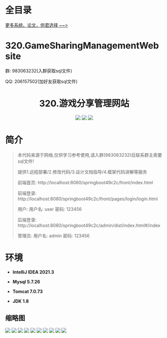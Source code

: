 # 全目录

[更多系统、论文，供君选择 ~~>](https://www.yuque.com/wisebit/blog)

# 320.GameSharingManagementWebsite

<p>群: 983063232(入群获取sql文件)</p>
<p>QQ: 206157502(加好友获取sql文件)</p>

<p><h1 align="center">320.游戏分享管理网站</h1></p>


<p align="center">
	<img src="https://img.shields.io/badge/jdk-1.8-orange.svg"/>
    <img src="https://img.shields.io/badge/springboot-5.x-lightgrey.svg"/>
    <img src="https://img.shields.io/badge/vue-3.x-blue.svg"/>
</p>

# 简介

> 本代码来源于网络,仅供学习参考使用,请入群(983063232)后联系群主索要sql文件!
>
> 提供1.远程部署/2.修改代码/3.设计文档指导/4.框架代码讲解等服务
>
> 前端首页: http://localhost:8080/springboot49c2c/front/index.html
>
> 前端登录: http://localhost:8080/springboot49c2c/front/pages/login/login.html
>
> 用户: 用户名: user 密码: 123456
>
> 后端登录: http://localhost:8080/springboot49c2c/admin/dist/index.html#/index
>
> 管理员: 用户名: admin 密码: 123456
>

# 环境

- <b>IntelliJ IDEA 2021.3</b>

- <b>Mysql 5.7.26</b>

- <b>Tomcat 7.0.73</b>

- <b>JDK 1.8</b>




## 缩略图

![](https://bitwise.oss-cn-heyuan.aliyuncs.com/2024/9/10/097d1fa7-79d5-4f31-b572-ab5e0a197471.png)
![](https://bitwise.oss-cn-heyuan.aliyuncs.com/2024/9/10/45e64256-4930-438e-9bed-846cae7091d8.png)
![](https://bitwise.oss-cn-heyuan.aliyuncs.com/2024/9/10/ad8abcc2-d61a-4775-988a-5edd4a3d31da.png)
![](https://bitwise.oss-cn-heyuan.aliyuncs.com/2024/9/10/2f72afad-8fa8-423f-be50-5555989c2b57.png)
![](https://bitwise.oss-cn-heyuan.aliyuncs.com/2024/9/10/6dfe7645-8eec-4e4c-8296-987607908ae7.png)
![](https://bitwise.oss-cn-heyuan.aliyuncs.com/2024/9/10/a3262ce5-4102-4572-8cf7-9634fb36c600.png)
![](https://bitwise.oss-cn-heyuan.aliyuncs.com/2024/9/10/54405203-be32-4daf-a5da-0a4c27008b43.png)
![](https://bitwise.oss-cn-heyuan.aliyuncs.com/2024/9/10/d899d061-d7e6-4fee-b8dd-132d4a10ab47.png)
![](https://bitwise.oss-cn-heyuan.aliyuncs.com/2024/9/10/a75f312e-0bb4-4c9f-a90e-ac562861155d.png)
![](https://bitwise.oss-cn-heyuan.aliyuncs.com/2024/9/10/91b9b4bb-680f-402b-902c-387af6584281.png)






